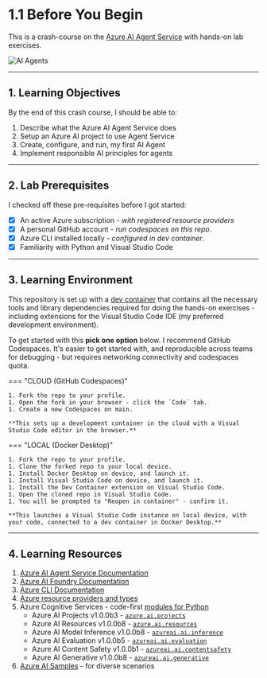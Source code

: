 # 1.1 Before You Begin

This is a crash-course on the [Azure AI Agent Service](https://learn.microsoft.com/en-us/azure/ai-services/agents/overview) with hands-on lab exercises. 

![AI Agents](./../../img/ai-agents.png)

---

## 1. Learning Objectives

By the end of this crash course, I should be able to:

1. Describe what the Azure AI Agent Service does
1. Setup an Azure AI project to use Agent Service
1. Create, configure, and run, my first AI Agent
1. Implement responsible AI principles for agents

---

## 2. Lab Prerequisites

I checked off these pre-requisites before I got started: 

- [X] An active Azure subscription - _with registered resource providers_
- [X] A personal GitHub account - _run codespaces on this repo_.
- [X] Azure CLI installed locally - _configured in dev container_.
- [X] Familiarity with Python and Visual Studio Code 

---

## 3. Learning Environment

This repository is set up with a [dev container](https://containers.dev) that contains all the necessary tools and library dependencies required for doing the hands-on exercises - including extensions for the Visual Studio Code IDE (my preferred development environment).

To get started with this **pick one option** below. I recommend GitHub Codespaces. It's easier to get started with, and reproducible across teams for debugging - but requires networking connectivity and codespaces quota.

=== "CLOUD (GitHub Codespaces)"

    1. Fork the repo to your profile.
    1. Open the fork in your browser - click the `Code` tab.
    1. Create a new Codespaces on main.
    
    **This sets up a development container in the cloud with a Visual Studio Code editor in the browser.**

=== "LOCAL (Docker Desktop)"

    1. Fork the repo to your profile.
    1. Clone the forked repo to your local device.
    1. Install Docker Desktop on device, and launch it.
    1. Install Visual Studio Code on device, and launch it.
    1. Install the Dev Container extension on Visual Studio Code.
    1. Open the cloned repo in Visual Studio Code.
    1. You will be prompted to "Reopen in container" - confirm it.

    **This launches a Visual Studio Code instance on local device, with your code, connected to a dev container in Docker Desktop.**


---

## 4. Learning Resources

1. [Azure AI Agent Service Documentation](https://learn.microsoft.com/en-us/azure/ai-services/agents/)
1. [Azure AI Foundry Documentation](https://learn.microsoft.com/en-us/azure/ai-studio/)
1. [Azure CLI Documentation](https://learn.microsoft.com/en-us/cli/azure/)
1. [Azure resource providers and types](https://learn.microsoft.com/azure/azure-resource-manager/management/resource-providers-and-types)
1. Azure Cognitive Services -  code-first [modules for Python](https://learn.microsoft.com/en-us/python/api/overview/azure/cognitive-services?view=azure-python-preview)
    - Azure AI Projects v1.0.0b3 - [`azure.ai.projects`](https://learn.microsoft.com/en-us/python/api/overview/azure/ai-projects-readme?view=azure-python-preview&context=%2Fazure%2Fai-services%2Fagents%2Fcontext%2Fcontext) 
    - Azure AI Resources v1.0.0b8 - [`azure.ai.resources`](https://learn.microsoft.com/en-us/python/api/overview/azure/ai-resources-readme?view=azure-python-preview)
    - Azure AI Model Inference v1.0.0b8 - [`azureai.ai.inference`](https://learn.microsoft.com/en-us/python/api/overview/azure/ai-inference-readme?view=azure-python-preview)
    - Azure AI Evaluation v1.0.0b5 - [`azureai.ai.evaluation`](https://learn.microsoft.com/en-us/python/api/overview/azure/ai-evaluation-readme?view=azure-python-preview)
    - Azure AI Content Safety v1.0.0b1 - [`azureai.ai.contentsafety`](https://learn.microsoft.com/en-us/python/api/overview/azure/ai-contentsafety-readme?view=azure-python-preview)
    - Azure AI Generative v1.0.0b8 - [`azureai.ai.generative`](https://learn.microsoft.com/en-us/python/api/overview/azure/ai-generative-readme?view=azure-python-preview)
1. [Azure AI Samples](https://github.com/Azure-Samples/azureai-samples) - for diverse scenarios
    

